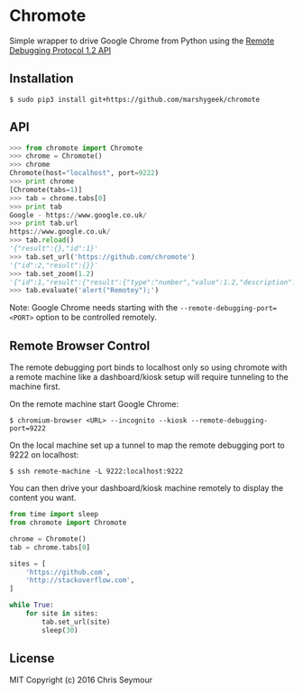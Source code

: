 # Chromote

Simple wrapper to drive Google Chrome from Python using the [Remote Debugging Protocol 1.2 API](https://chromedevtools.github.io/devtools-protocol/1-2)

## Installation

    $ sudo pip3 install git+https://github.com/marshygeek/chromote

## API

```python
>>> from chromote import Chromote
>>> chrome = Chromote()
>>> chrome
Chromote(host="localhost", port=9222)
>>> print chrome
[Chromote(tabs=1)]
>>> tab = chrome.tabs[0]
>>> print tab
Google - https://www.google.co.uk/
>>> print tab.url
https://www.google.co.uk/
>>> tab.reload()
'{"result":{},"id":1}'
>>> tab.set_url('https://github.com/chromote')
'{"id":2,"result":{}}'
>>> tab.set_zoom(1.2)
'{"id":1,"result":{"result":{"type":"number","value":1.2,"description":"1.2"},"wasThrown":false}}'
>>> tab.evaluate('alert("Remotey");')
```

Note: Google Chrome needs starting with the `--remote-debugging-port=<PORT>` option to be controlled remotely.

## Remote Browser Control

The remote debugging port binds to localhost only so using chromote with a remote
machine like a dashboard/kiosk setup will require tunneling to the machine first.

On the remote machine start Google Chrome:

    $ chromium-browser <URL> --incognito --kiosk --remote-debugging-port=9222

On the local machine set up a tunnel to map the remote debugging port to 9222 on localhost:

    $ ssh remote-machine -L 9222:localhost:9222

You can then drive your dashboard/kiosk machine remotely to display the content you want.

```python
from time import sleep
from chromote import Chromote

chrome = Chromote()
tab = chrome.tabs[0]

sites = [
    'https://github.com',
    'http://stackoverflow.com',
]

while True:
    for site in sites:
        tab.set_url(site)
        sleep(30)
```

## License

MIT Copyright (c) 2016 Chris Seymour

